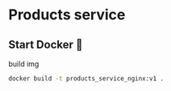 # Products service

## Start Docker 🐳

build img

```sh
docker build -t products_service_nginx:v1 .
```

